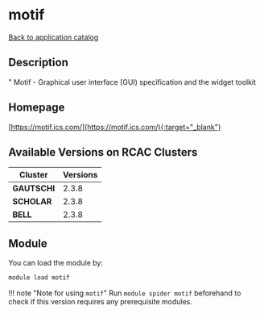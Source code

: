 # motif

[Back to application catalog](../app_catalog.md)

## Description

" Motif - Graphical user interface (GUI) specification and the widget toolkit

## Homepage

[https://motif.ics.com/](https://motif.ics.com/){:target="_blank"}

## Available Versions on RCAC Clusters

|Cluster|Versions|
|---|---|
**GAUTSCHI**|2.3.8
**SCHOLAR**|2.3.8
**BELL**|2.3.8

## Module

You can load the module by:

```bash
module load motif
```

!!! note "Note for using `motif`"
    Run `module spider motif` beforehand to check if this version requires any prerequisite modules.
